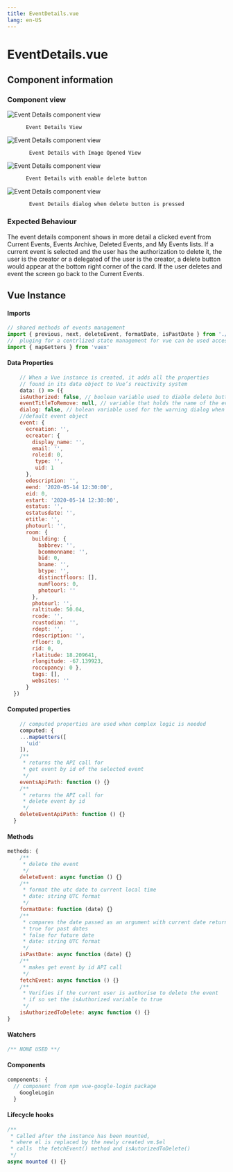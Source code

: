 ```yaml
---
title: EventDetails.vue
lang: en-US
---
```


# EventDetails.vue
## Component information
### Component view
![Event Details component view](/EventDetails.PNG)

          Event Details View

![Event Details component view](/EventDetails1.PNG)

           Event Details with Image Opened View

![Event Details component view](/EventDetailsDelete.PNG)

          Event Details with enable delete button

![Event Details component view](/EventDetailsDeletepressed.PNG)

           Event Details dialog when delete button is pressed
### Expected Behaviour
The event details component shows in more detail a clicked event from Current Events, Events Archive, Deleted Events, and My Events lists. If a current event is selected and the user has the authorization to delete it, the user is the creator or a delegated of the user is the creator, a delete button would appear at the bottom right corner of the card. If the user deletes and event the screen go back to the Current Events.

## Vue Instance
#### Imports
``` js
// shared methods of events management
import { previous, next, deleteEvent, formatDate, isPastDate } from './events.js'
//  pluging for a centrlized state management for vue can be used accessed globally 
import { mapGetters } from 'vuex'
```
#### Data Properties
``` js
    // When a Vue instance is created, it adds all the properties  
    // found in its data object to Vue’s reactivity system
    data: () => ({
    isAuthorized: false, // boolean variable used to diable delete button of event
    eventTitleToRemove: null, // variable that holds the name of the evet to be deleted
    dialog: false, // bolean variable used for the warning dialog when deleting an event
    //default event object
    event: { 
      ecreation: '', 
      ecreator: { 
        display_name: '', 
        email: '', 
        roleid: 0,
         type: '', 
         uid: 1 
      }, 
      edescription: '', 
      eend: '2020-05-14 12:30:00', 
      eid: 0, 
      estart: '2020-05-14 12:30:00', 
      estatus: '', 
      estatusdate: '', 
      etitle: '', 
      photourl: '', 
      room: { 
        building: { 
          babbrev: '', 
          bcommonname: '', 
          bid: 0, 
          bname: '', 
          btype: '', 
          distinctfloors: [], 
          numfloors: 0, 
          photourl: '' 
        }, 
        photourl: '', 
        raltitude: 50.04, 
        rcode: '', 
        rcustodian: '', 
        rdept: '', 
        rdescription: '', 
        rfloor: 0, 
        rid: 0, 
        rlatitude: 18.209641, 
        rlongitude: -67.139923, 
        roccupancy: 0 }, 
        tags: [], 
        websites: '' 
      }
  })
```
#### Computed properties 
``` js
    // computed properties are used when complex logic is needed
    computed: {
    ...mapGetters([
      'uid'
    ]),
    /**
     * returns the API call for
     * get event by id of the selected event
     */
    eventsApiPath: function () {}
    /**
     * returns the API call for
     * delete event by id
     */
    deleteEventApiPath: function () {}
  }
```

#### Methods
``` js
methods: {
    /**
     * delete the event
     */
    deleteEvent: async function () {}
    /**
     * format the utc date to current local time
     * date: string UTC format
     */
    formatDate: function (date) {}
    /**
     * compares the date passed as an argument with current date returns a boolean value 
     * true for past dates
     * false for future date
     * date: string UTC format
     */
    isPastDate: async function (date) {}
    /**
     * makes get event by id API call
     */
    fetchEvent: async function () {}
    /**
     * Verifies if the current user is authorise to delete the event
     * if so set the isAuthorized variable to true
     */
    isAuthorizedToDelete: async function () {}
}
```
#### Watchers
``` js
/** NONE USED **/
```
#### Components
``` js
components: {
  // component from npm vue-google-login package
    GoogleLogin
  }
```
#### Lifecycle hooks
``` js
/**
 * Called after the instance has been mounted, 
 * where el is replaced by the newly created vm.$el
 * calls  the fetchEvent() method and isAutorizedToDelete()
 */
async mounted () {}
```
